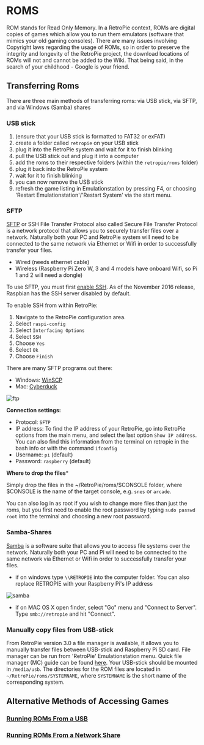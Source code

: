 # ROMS

ROM stands for Read Only Memory. In a RetroPie context, ROMs are digital copies of games which allow you to run them emulators (software that mimics your old gaming consoles). There are many issues involving Copyright laws regarding the usage of ROMs, so in order to preserve the integrity and longevity of the RetroPie project, the download locations of ROMs will not and cannot be added to the Wiki. That being said, in the search of your childhood - Google is your friend.

## Transferring Roms

There are three main methods of transferring roms: via USB stick, via SFTP, and via Windows (Samba) shares

### USB stick

1. (ensure that your USB stick is formatted to FAT32 or exFAT)
2. create a folder called `retropie` on your USB stick
3. plug it into the RetroPie system and wait for it to finish blinking
4. pull the USB stick out and plug it into a computer
5. add the roms to their respective folders (within the `retropie/roms` folder)
6. plug it back into the RetroPie system
7. wait for it to finish blinking
8. you can now remove the USB stick
9. refresh the game listing in Emulationstation by pressing F4, or choosing 'Restart Emulationstation'/'Restart System' via the start menu.

### SFTP

[SFTP](https://en.wikipedia.org/wiki/SSH_File_Transfer_Protocol) or SSH File Transfer Protocol also called Secure File Transfer Protocol is a network protocol that allows you to securely transfer files over a network. Naturally both your PC and RetroPie system will need to be connected to the same network via Ethernet or Wifi in order to successfully transfer your files. 

- Wired (needs ethernet cable)
- Wireless (Raspberry Pi Zero W, 3 and 4 models have onboard Wifi, so Pi 1 and 2 will need a dongle)

To use SFTP, you must first [enable SSH](https://www.raspberrypi.org/documentation/remote-access/ssh/). As of the November 2016 release, Raspbian has the SSH server disabled by default.

To enable SSH from within RetroPie:

1. Navigate to the RetroPie configuration area.
1. Select `raspi-config`
1. Select `Interfacing Options`
1. Select `SSH`
1. Choose `Yes`
1. Select `Ok`
1. Choose `Finish`

There are many SFTP programs out there:

- Windows: [WinSCP](https://winscp.net/eng/download.php)
- Mac: [Cyberduck](https://cyberduck.io/?l=en)

![ftp](https://cloud.githubusercontent.com/assets/10035308/9144892/68994618-3d0d-11e5-8db0-2991f9068115.png)

**Connection settings:** 

- Protocol: `SFTP`
- IP address: To find the IP address of your RetroPie, go into RetroPie options from the main menu, and select the last option `Show IP address`. You can also find this information from the terminal on retropie in the bash info or with the command `ifconfig`
- Username: `pi` (default)
- Password: `raspberry` (default)

**Where to drop the files***

Simply drop the files in the ~/RetroPie/roms/$CONSOLE folder, where $CONSOLE is the name of the target console, e.g. `snes` or `arcade`.

You can also log in as root if you wish to change more files than just the roms, but you first need to enable the root password by typing `sudo passwd root` into the terminal and choosing a new root password.

### Samba-Shares

[Samba](https://www.samba.org/samba/what_is_samba.html) is a software suite that allows you to access file systems over the network. Naturally both your PC and Pi will need to be connected to the same network via Ethernet or Wifi in order to successfully transfer your files. 

- if on windows type `\\RETROPIE` into the computer folder. You can also replace RETROPIE with your Raspberry Pi's IP address

![samba](https://cloud.githubusercontent.com/assets/10035308/9141308/edee8b52-3cf4-11e5-8bf3-73f8c27f99fb.png)

- if on MAC OS X open finder, select "Go" menu and "Connect to Server". Type `smb://retropie` and hit "Connect".


### Manually copy files from USB-stick

From RetroPie version 3.0 a file manager is available, it allows you to manually transfer files between USB-stick and Raspberry Pi SD card. File manager can be run from 'RetroPie' Emulationstation menu. Quick file manager (MC) guide can be found [here](http://www.thegeekstuff.com/2008/10/midnight-commander-mc-guide-powerful-text-based-file-manager-for-unix/). Your USB-stick should be mounted in `/media/usb`. The directories for the ROM files are located in `~/RetroPie/roms/SYSTEMNAME`, where `SYSTEMNAME` is the short name of the corresponding system.

## Alternative Methods of Accessing Games

### [Running ROMs From a USB](Running-ROMs-from-a-USB-drive)
### [Running ROMs From a Network Share](Running-ROMs-from-a-Network-Share)
